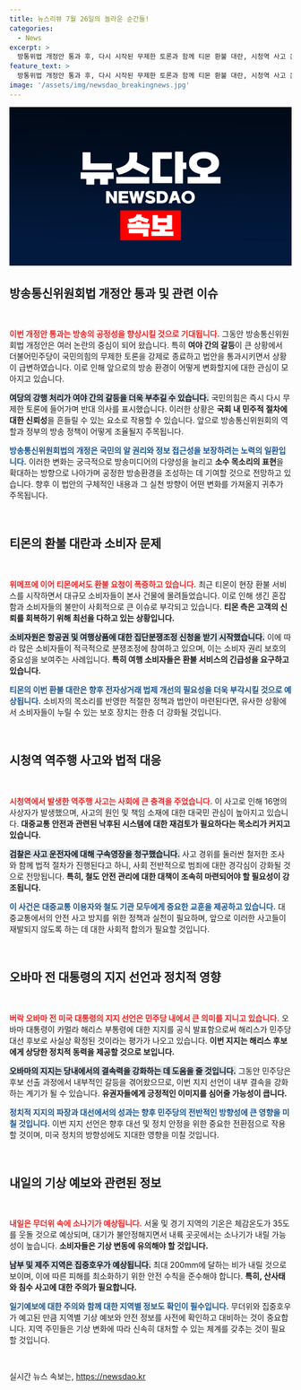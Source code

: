 ```yaml
---
title: 뉴스리뷰 7월 26일의 놀라운 순간들!
categories:
  - News
excerpt: >
  방통위법 개정안 통과 후, 다시 시작된 무제한 토론과 함께 티몬 환불 대란, 시청역 사고 운전자 구속 등 긴급 소식이 속속 전해진다. 오바마의 해리스 지지 선언과 주말 날씨 예보까지, 놓치지 말아야 할 이슈가 가득하다!
feature_text: >
  방통위법 개정안 통과 후, 다시 시작된 무제한 토론과 함께 티몬 환불 대란, 시청역 사고 운전자 구속 등 긴급 소식이 속속 전해진다. 오바마의 해리스 지지 선언과 주말 날씨 예보까지, 놓치지 말아야 할 이슈가 가득하다!
image: '/assets/img/newsdao_breakingnews.jpg'
---
```


<p><img src="/assets/img/newsdao_breakingnews.jpg" alt="pcversion 속보" /></p>

<h2 data-ke-size="size26">방송통신위원회법 개정안 통과 및 관련 이슈</h2>

<p data-ke-size="size16">&nbsp;</p>

<p><b><span style="color: #ee2323;">이번 개정안 통과는 방송의 공정성을 향상시킬 것으로 기대됩니다.</span></b>
그동안 방송통신위원회법 개정안은 여러 논란의 중심이 되어 왔습니다. 특히 <b>여야 간의 갈등</b>이 큰 상황에서 더불어민주당이 국민의힘의 무제한 토론을 강제로 종료하고 법안을 통과시키면서 상황이 급변하였습니다. 이로 인해 앞으로의 방송 환경이 어떻게 변화할지에 대한 관심이 모아지고 있습니다.</p>

<p><b><span style="background-color: #21538527;">여당의 강행 처리가 여야 간의 갈등을 더욱 부추길 수 있습니다.</span></b>
국민의힘은 즉시 다시 무제한 토론에 들어가며 반대 의사를 표시했습니다. 이러한 상황은 <b>국회 내 민주적 절차에 대한 신뢰성</b>을 흔들릴 수 있는 요소로 작용할 수 있습니다. 앞으로 방송통신위원회의 역할과 정부의 방송 정책이 어떻게 조율될지 주목됩니다.</p>

<p><b><span style="color: #1a5490;">방송통신위원회법의 개정은 국민의 알 권리와 정보 접근성을 보장하려는 노력의 일환입니다.</span></b>
이러한 변화는 궁극적으로 방송미디어의 다양성을 늘리고 <b>소수 목소리의 표현</b>을 확대하는 방향으로 나아가며 공정한 방송환경을 조성하는 데 기여할 것으로 전망하고 있습니다. 향후 이 법안의 구체적인 내용과 그 실천 방향이 어떤 변화를 가져올지 귀추가 주목됩니다.</p>

<p data-ke-size="size16">&nbsp;</p>

<h2 data-ke-size="size26">티몬의 환불 대란과 소비자 문제</h2>

<p data-ke-size="size16">&nbsp;</p>

<p><b><span style="color: #ee2323;">위메프에 이어 티몬에서도 환불 요청이 폭증하고 있습니다.</span></b>
최근 티몬이 현장 환불 서비스를 시작하면서 대규모 소비자들이 본사 건물에 몰려들었습니다. 이로 인해 생긴 혼잡함과 소비자들의 불만이 사회적으로 큰 이슈로 부각되고 있습니다. <b>티몬 측은 고객의 신뢰를 회복하기 위해 최선을 다하고 있는 상황입니다.</b></p>

<p><b><span style="background-color: #21538527;">소비자원은 항공권 및 여행상품에 대한 집단분쟁조정 신청을 받기 시작했습니다.</span></b>
이에 따라 많은 소비자들이 적극적으로 분쟁조정에 참여하고 있으며, 이는 소비자 권리 보호의 중요성을 보여주는 사례입니다. <b>특히 여행 소비자들은 환불 서비스의 긴급성을 요구하고 있습니다.</b></p>

<p><b><span style="color: #1a5490;">티몬의 이번 환불 대란은 향후 전자상거래 법제 개선의 필요성을 더욱 부각시킬 것으로 예상됩니다.</span></b>
소비자의 목소리를 반영한 적절한 정책과 법안이 마련된다면, 유사한 상황에서 소비자들이 누릴 수 있는 보호 장치는 한층 더 강화될 것입니다.</p>

<p data-ke-size="size16">&nbsp;</p>

<h2 data-ke-size="size26">시청역 역주행 사고와 법적 대응</h2>

<p data-ke-size="size16">&nbsp;</p>

<p><b><span style="color: #ee2323;">시청역에서 발생한 역주행 사고는 사회에 큰 충격을 주었습니다.</span></b>
이 사고로 인해 16명의 사상자가 발생했으며, 사고의 원인 및 책임 소재에 대한 대국민 관심이 높아지고 있습니다. <b>대중교통 안전과 관련된 낙후된 시스템에 대한 재검토가 필요하다는 목소리가 커지고 있습니다.</b></p>

<p><b><span style="background-color: #21538527;">검찰은 사고 운전자에 대해 구속영장을 청구했습니다.</span></b>
사고 경위를 둘러싼 철저한 조사와 함께 법적 절차가 진행된다고 하니, 사회 전반적으로 범죄에 대한 경각심이 강화될 것으로 전망됩니다. <b>특히, 철도 안전 관리에 대한 대책이 조속히 마련되어야 할 필요성이 강조됩니다.</b></p>

<p><b><span style="color: #1a5490;">이 사건은 대중교통 이용자와 철도 기관 모두에게 중요한 교훈을 제공하고 있습니다.</span></b>
대중교통에서의 안전 사고 방지를 위한 정책과 실천이 필요하며, 앞으로 이러한 사고들이 재발되지 않도록 하는 데 대한 사회적 합의가 필요할 것입니다.</p>

<p data-ke-size="size16">&nbsp;</p>

<h2 data-ke-size="size26">오바마 전 대통령의 지지 선언과 정치적 영향</h2>

<p data-ke-size="size16">&nbsp;</p>

<p><b><span style="color: #ee2323;">버락 오바마 전 미국 대통령의 지지 선언은 민주당 내에서 큰 의미를 지니고 있습니다.</span></b>
오바마 대통령이 카멀라 해리스 부통령에 대한 지지를 공식 발표함으로써 해리스가 민주당 대선 후보로 사실상 확정된 것이라는 평가가 나오고 있습니다. <b>이번 지지는 해리스 후보에게 상당한 정치적 동력을 제공할 것으로 보입니다.</b></p>

<p><b><span style="background-color: #21538527;">오바마의 지지는 당내에서의 결속력을 강화하는 데 도움을 줄 것입니다.</span></b>
그동안 민주당은 후보 선출 과정에서 내부적인 갈등을 겪어왔으므로, 이번 지지 선언이 내부 결속을 강화하는 계기가 될 수 있습니다. <b>유권자들에게 긍정적인 이미지를 심어줄 가능성이 큽니다.</b></p>

<p><b><span style="color: #1a5490;">정치적 지지의 파장과 대선에서의 성과는 향후 민주당의 전반적인 방향성에 큰 영향을 미칠 것입니다.</span></b>
이번 지지 선언은 향후 대선 및 정치 안정을 위한 중요한 전환점으로 작용할 것이며, 미국 정치의 방향성에도 지대한 영향을 미칠 것입니다.</p>

<p data-ke-size="size16">&nbsp;</p>

<h2 data-ke-size="size26">내일의 기상 예보와 관련된 정보</h2>

<p data-ke-size="size16">&nbsp;</p>

<p><b><span style="color: #ee2323;">내일은 무더위 속에 소나기가 예상됩니다.</span></b>
서울 및 경기 지역의 기온은 체감온도가 35도를 웃돌 것으로 예상되며, 대기가 불안정해지면서 내륙 곳곳에서는 소나기가 내릴 가능성이 높습니다. <b>소비자들은 기상 변동에 유의해야 할 것입니다.</b></p>

<p><b><span style="background-color: #21538527;">남부 및 제주 지역은 집중호우가 예상됩니다.</span></b>
최대 200mm에 달하는 비가 내릴 것으로 보이며, 이에 따른 피해를 최소화하기 위한 안전 수칙을 준수해야 합니다. <b>특히, 산사태와 침수 사고에 대한 주의가 필요합니다.</b></p>

<p><b><span style="color: #1a5490;">일기예보에 대한 주의와 함께 대한 지역별 정보도 확인이 필수입니다.</span></b>
무더위와 집중호우가 예고된 만큼 지역별 기상 예보와 안전 정보를 사전에 확인하고 대비하는 것이 중요합니다. 지역 주민들은 기상 변화에 따라 신속히 대처할 수 있는 체계를 갖추는 것이 필요할 것입니다.</p>

<p data-ke-size="size16">&nbsp;</p>
실시간 뉴스 속보는, <a href="https://newsdao.kr" rel="dofollow">https://newsdao.kr</a>


